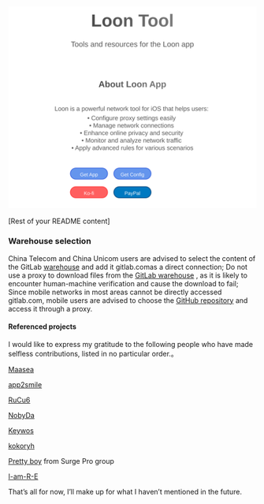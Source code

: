 <p align="center">
  <img src="./loon_tool_banner.svg" alt="Loon Tool Banner">
</p>

[Rest of your README content]



### Warehouse selection



China Telecom and China Unicom users are advised to select the content of the GitLab [warehouse](https://gitlab.com/lodepuly/vpn_tool) and add it gitlab.comas a direct connection;
Do not use a proxy to download files from the [GitLab warehouse](https://gitlab.com/lodepuly/vpn_tool) , as it is likely to encounter human-machine verification and cause the download to fail;
Since mobile networks in most areas cannot be directly accessed gitlab.com, mobile users are advised to choose the [GitHub repository](https://github.com/luestr/ProxyResource) and access it through a proxy.

#### Referenced projects

I would like to express my gratitude to the following people who have made selfless contributions, listed in no particular order.。

[Maasea](https://github.com/Maasea/sgmodule)

[app2smile](https://github.com/app2smile/rules)

[RuCu6](https://github.com/RuCu6/QuanX)

[NobyDa](https://github.com/NobyDa)

[Keywos](https://github.com/Keywos)

[kokoryh](https://github.com/kokoryh/Script/tree/master/Surge/module)

[Pretty boy]() from Surge Pro group

[I-am-R-E](https://github.com/I-am-R-E/Functional-Store-Hub)

That’s all for now, I’ll make up for what I haven’t mentioned in the future.
